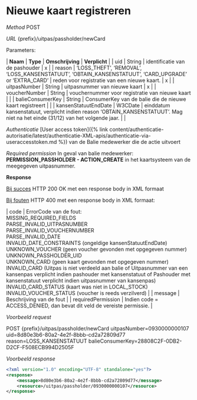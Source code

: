 ---
---

# Nieuwe kaart registreren

_Method_
POST

_URL_
{prefix}/uitpas/passholder/newCard

Parameters:

| **Naam** | **Type** | **Omschrijving** | **Verplicht** |
| uid | String | identificatie van de pashouder | x |
| reason | ‘LOSS_THEFT’, ‘REMOVAL’, ‘LOSS_KANSENSTATUUT’, ‘OBTAIN_KANSENSTATUUT’, ‘CARD_UPGRADE’ or ‘EXTRA_CARD’ | reden voor registratie van een nieuwe kaart. | x |
| uitpasNumber | String | uitpasnummer van nieuwe kaart | x |
| voucherNumber | String | vouchernummer voor registratie van nieuwe kaart |  |
| balieConsumerKey | String | ConsumerKey van de balie die de nieuwe kaart registreert |  |
| kansenStatuutEndDate | W3CDate | einddatum kansenstatuut, verplicht indien reason ‘OBTAIN_KANSENSTATUUT’. Mag niet na het einde (31/12) van het volgende jaar. |  |

_Authenticatie_
[User access token]({% link content/authenticatie-autorisatie/latest/authenticatie-XML-apis/authenticatie-via-useraccesstoken.md %}) van de Balie medewerker die de actie uitvoert

_Required permission_
In geval van balie medewerker: **PERMISSION_PASSHOLDER - ACTION_CREATE** in het kaartsysteem van de meegegeven uitpasnummer.

**Response**

<u>Bij succes</u>
HTTP 200 OK met een response body in XML formaat

<u>Bij fouten</u>
HTTP 400 met een response body in XML formaat:

| code | ErrorCode van de fout:<br>MISSING_REQUIRED_FIELDS<br>PARSE_INVALID_UITPASNUMBER<br>PARSE_INVALID_VOUCHERNUMBER<br>PARSE_INVALID_DATE<br>INVALID_DATE_CONSTRAINTS (ongeldige kansenStatuutEndDate)<br>UNKNOWN_VOUCHER (geen voucher gevonden met opgegeven nummer)<br>UNKNOWN_PASSHOLDER_UID<br>UNKNOWN_CARD (geen kaart gevonden met opgegeven nummer)<br>INVALID_CARD (Uitpas is niet verdeeld aan balie of Uitpasnummer van een kansenpas verplicht indien pashouder met kansenstatuut of Pashouder met kansenstatuut verplicht indien uitpasnummer van kansenpas)<br>INVALID_CARD_STATUS (kaart was niet in LOCAL_STOCK)<br>INVALID_VOUCHER_STATUS (voucher is reeds verzilverd) |
| message | Beschrijving van de fout |
| requiredPermission | Indien code = ACCESS_DENIED, dan bevat dit veld de vereiste permissie. |

_Voorbeeld request_

POST {prefix}/uitpas/passholder/newCard uitpasNumber=0930000000107 uid=8d80e3b6-80a2-4e2f-8bbb-cd2a72809d77 reason=LOSS_KANSENSTATUUT balieConsumerKey=28808C2F-0DB2-D2CF-F508ECB994D2505F

_Voorbeeld response_


~~~xml
<?xml version="1.0" encoding="UTF-8" standalone="yes"?>
<response>
	<message>8d80e3b6-80a2-4e2f-8bbb-cd2a72809d77</message>
	<resource>/uitpas/passholder/0930000000107</resource>
</response>
~~~
